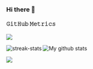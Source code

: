 ### Hi there 👋

#### 𝙶𝚒𝚝𝙷𝚞𝚋 𝙼𝚎𝚝𝚛𝚒𝚌𝚜
![](http://github-profile-summary-cards.vercel.app/api/cards/profile-details?username=ykumards&theme=dracula)


<img align="center" src="https://github-readme-stats.anuraghazra1.vercel.app/api?username=ykumards&show_icons=true&line_height=27&include_all_commits=true&theme=dracula" alt="My github stats" /> 
<img align="left" src="https://github-readme-streak-stats.herokuapp.com/?user=ykumards&theme=dracula" alt="streak-stats" />

![](http://github-profile-summary-cards.vercel.app/api/cards/most-commit-language?username=ykumards&theme=dracula)
